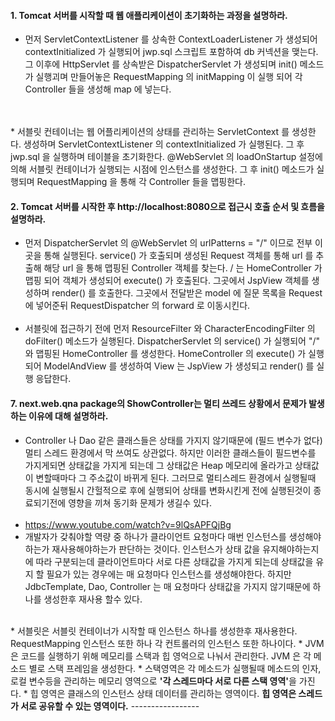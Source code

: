 #### 1. Tomcat 서버를 시작할 때 웹 애플리케이션이 초기화하는 과정을 설명하라.
* 먼저 ServletContextListener 를 상속한 ContextLoaderListener 가 생성되어 contextInitialized 가 실행되어 jwp.sql 스크립트 포함하여 db 커넥션을 맺는다. 그 이후에 HttpServlet 를 상속받은 DispatcherServlet 가 생성되며 init() 메소드가 실행괴며 만들어놓은 RequestMapping 의 initMapping 이 실행 되어 각 Controller 들을 생성해 map 에 넣는다.
<br/>
<br/>
* 서블릿 컨테이너는 웹 어플리케이션의 상태를 관리하는 ServletContext 를 생성한다. 생성하며 ServletContextListener 의  contextInitialized 가 실행된다. 그 후 jwp.sql 을 실행하며 테이블을 초기화한다. @WebServlet 의 loadOnStartup 설정에 의해 서블릿 컨테이너가 실행되는 시점에 인스턴스를 생성한다. 그 후 init() 메소드가 실행되며 RequestMapping 을 통해 각 Controller 들을 맵핑한다. 

#### 2. Tomcat 서버를 시작한 후 http://localhost:8080으로 접근시 호출 순서 및 흐름을 설명하라.
* 먼저 DispatcherServlet 의 @WebServlet 의 urlPatterns = "/" 이므로 전부 이곳을 통해 실행된다. service() 가 호출되며 생성된 Request 객체를 통해 url 를 추출해 해당 url 을 통해 맵핑된 Controller 객체를 찾는다. / 는 HomeController 가 맵핑 되어 객체가 생성되어 execute() 가 호출된다. 그곳에서 JspView 객체를 생성하며 render() 를 호출한다. 그곳에서 전달받은 model 에 질문 목록을 Request 에 넣어준뒤 RequestDispatcher 의 forward 로 이동시킨다.
  <br/>
  <br/>
* 서블릿에 접근하기 전에 먼저 ResourceFilter 와 CharacterEncodingFilter 의 doFilter() 메소드가 실행된다. DispatcherServlet 의 service() 가 실행되어 "/" 와 맵핑된 HomeController 를 생성한다. HomeController 의 execute() 가 실행되어 ModelAndView 를 생성하여 View 는 JspView 가 생성되고 render() 를 실행 응답한다.
#### 7. next.web.qna package의 ShowController는 멀티 쓰레드 상황에서 문제가 발생하는 이유에 대해 설명하라.
* Controller 나 Dao 같은 클래스들은 상태를 가지지 않기때문에 (필드 변수가 없다) 멀티 스레드 환경에서 막 쓰여도 상관없다. 하지만 이러한 클래스들이 필드변수를 가지게되면 상태값을 가지게 되는데 그 상태값은 Heap 메모리에 올라가고 상태값이 변할때마다 그 주소값이 바뀌게 된다. 그러므로 멀티스레드 환경에서 실행될때 동시에 실행될시 간헐적으로 후에 실행되어 상태를 변화시킨게 전에 실행된것이 종료되기전에 영향을 끼쳐 동기화 문제가 생길수 있다.
  <br/>
  <br/>
* https://www.youtube.com/watch?v=9lQsAPFQjBg
* 개발자가 갖춰야할 역량 중 하나가 클라이언트 요청마다 매번 인스턴스를 생성해야하는가 재사용해야하는가 판단하는 것이다. 인스턴스가 상태 값을 유지해야하는지에 따라 구분되는데 클라이언트마다 서로 다른 상태값을 가지게 되는데 상태값을 유지 할 필요가 있는 경우에는 매 요청마다 인스턴스를 생성해야한다. 하지만 JdbcTemplate, Dao, Controller 는 매 요청마다 상태값을 가지지 않기때문에 하나를 생성한후 재사용 할수 있다.
<br/>
* 서블릿은 서블릿 컨테이너가 시작할 때 인스턴스 하나를 생성한후 재사용한다. RequestMapping 인스턴스 또한 하나 각 컨트롤러의 인스턴스 또한 하나이다.
* JVM 은 코드를 실행하기 위해 메모리를 스택과 힙 영억으로 나눠서 관리한다. JVM 은 각 메소드 별로 스택 프레임을 생성한다.
  * 스택영역은 각 메소드가 실행될때 메소드의 인자, 로컬 변수등을 관리하는 메모리 영역으로 <strong>'각 스레드마다 서로 다른 스택 영역'</strong>을 가진다.
  * 힙 영역은 클래스의 인스턴스 상태 데이터를 관리하는 영역이다. <strong>힙 영역은 스레드가 서로 공유할 수 있는 영역이다.</strong>
-----------------
